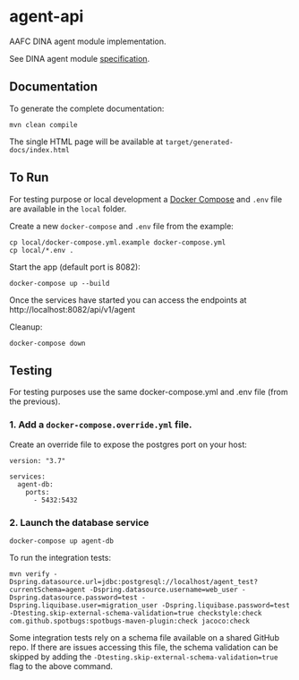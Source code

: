 # agent-api

AAFC DINA agent module implementation.

See DINA agent module [specification](https://github.com/DINA-Web/agent-specs).


## Documentation

To generate the complete documentation:
```
mvn clean compile
```

The single HTML page will be available at `target/generated-docs/index.html`

## To Run

For testing purpose or local development a [Docker Compose](https://docs.docker.com/compose/) and `.env` file are available in the `local` folder.

Create a new `docker-compose` and `.env` file from the example:
```
cp local/docker-compose.yml.example docker-compose.yml
cp local/*.env .
```

Start the app (default port is 8082):
```
docker-compose up --build
```

Once the services have started you can access the endpoints at http://localhost:8082/api/v1/agent

Cleanup:
```
docker-compose down
```

## Testing

For testing purposes use the same docker-compose.yml and .env file (from the previous).

### 1. Add a `docker-compose.override.yml` file.

Create an override file to expose the postgres port on your host:
```
version: "3.7"

services:
  agent-db:
    ports:
      - 5432:5432
```

### 2. Launch the database service

```
docker-compose up agent-db
```

To run the integration tests:

```
mvn verify -Dspring.datasource.url=jdbc:postgresql://localhost/agent_test?currentSchema=agent -Dspring.datasource.username=web_user -Dspring.datasource.password=test -Dspring.liquibase.user=migration_user -Dspring.liquibase.password=test -Dtesting.skip-external-schema-validation=true checkstyle:check com.github.spotbugs:spotbugs-maven-plugin:check jacoco:check
```

Some integration tests rely on a schema file available on a shared GitHub repo. If there are issues accessing this file, 
the schema validation can be skipped by adding the `-Dtesting.skip-external-schema-validation=true` flag to the above command.